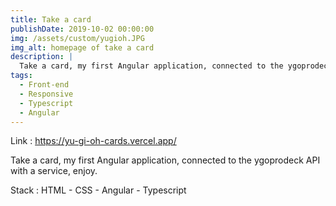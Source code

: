 ```yaml
---
title: Take a card
publishDate: 2019-10-02 00:00:00
img: /assets/custom/yugioh.JPG
img_alt: homepage of take a card
description: |
  Take a card, my first Angular application, connected to the ygoprodeck API with a service, enjoy
tags:
  - Front-end
  - Responsive
  - Typescript
  - Angular
---
```


Link : https://yu-gi-oh-cards.vercel.app/

Take a card, my first Angular application, connected to the ygoprodeck API with a service, enjoy.

Stack : HTML - CSS - Angular - Typescript
